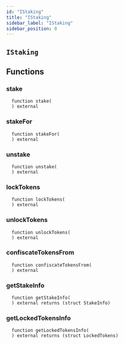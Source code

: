 ```yaml
---
id: "IStaking"
title: "IStaking"
sidebar_label: "IStaking"
sidebar_position: 0
---
```

[AppFacet]: ../AppFacet.md#AppFacet
[AppFacet-onlyApp--]: ../AppFacet.md#AppFacet-onlyApp--
[AppFacet-getSuperpro--]: ../AppFacet.md#AppFacet-getSuperpro--
[AppFacet-getToken--]: ../AppFacet.md#AppFacet-getToken--
[AppFacet-getStaking--]: ../AppFacet.md#AppFacet-getStaking--
[AppFacet-getProviders--]: ../AppFacet.md#AppFacet-getProviders--
[AppFacet-getProvidersOffers--]: ../AppFacet.md#AppFacet-getProvidersOffers--
[AppFacet-getOffers--]: ../AppFacet.md#AppFacet-getOffers--
[AppFacet-getOrders--]: ../AppFacet.md#AppFacet-getOrders--
[Marks]: ../Marks.md#Marks
[Marks-getProviderMarks-address-]: ../Marks.md#Marks-getProviderMarks-address-
[Marks-getOrderMark-uint256-]: ../Marks.md#Marks-getOrderMark-uint256-
[Marks-setOrderMark-uint256-enum-Mark-]: ../Marks.md#Marks-setOrderMark-uint256-enum-Mark-
[Offers]: ../Offers.md#Offers
[Offers-onlyProviderActionAccount-uint256-]: ../Offers.md#Offers-onlyProviderActionAccount-uint256-
[Offers-notBlocked-uint256-]: ../Offers.md#Offers-notBlocked-uint256-
[Offers-isOfferEnabled-uint256-]: ../Offers.md#Offers-isOfferEnabled-uint256-
[Offers-isOfferCancelable-uint256-]: ../Offers.md#Offers-isOfferCancelable-uint256-
[Offers-isOfferAllowedForConsumer-uint256-address-]: ../Offers.md#Offers-isOfferAllowedForConsumer-uint256-address-
[Offers-isOfferRestrictionsPermitOtherOffer-uint256-uint256-]: ../Offers.md#Offers-isOfferRestrictionsPermitOtherOffer-uint256-uint256-
[Offers-isOfferRestrictedByOfferType-uint256-enum-OfferType-]: ../Offers.md#Offers-isOfferRestrictedByOfferType-uint256-enum-OfferType-
[Offers-getOffersCount--]: ../Offers.md#Offers-getOffersCount--
[Offers-getOfferType-uint256-]: ../Offers.md#Offers-getOfferType-uint256-
[Offers-getOfferGroup-uint256-]: ../Offers.md#Offers-getOfferGroup-uint256-
[Offers-getOfferOrigins-uint256-]: ../Offers.md#Offers-getOfferOrigins-uint256-
[Offers-getOfferProviderAuthority-uint256-]: ../Offers.md#Offers-getOfferProviderAuthority-uint256-
[Offers-getOfferDisabledAfter-uint256-]: ../Offers.md#Offers-getOfferDisabledAfter-uint256-
[Offers-getOfferHoldDeposit-uint256-]: ../Offers.md#Offers-getOfferHoldDeposit-uint256-
[Offers-getOfferClosingPrice-uint256-uint256-uint256-]: ../Offers.md#Offers-getOfferClosingPrice-uint256-uint256-uint256-
[Offers-getTeeOfferLastTcbReward-uint256-]: ../Offers.md#Offers-getTeeOfferLastTcbReward-uint256-
[Offers-getTeeOfferViolationRate-uint256-]: ../Offers.md#Offers-getTeeOfferViolationRate-uint256-
[Offers-getValueOffer-uint256-]: ../Offers.md#Offers-getValueOffer-uint256-
[Offers-getTeeOffer-uint256-]: ../Offers.md#Offers-getTeeOffer-uint256-
[Offers-setOfferName-uint256-string-]: ../Offers.md#Offers-setOfferName-uint256-string-
[Offers-setOfferPublicKey-uint256-string-]: ../Offers.md#Offers-setOfferPublicKey-uint256-string-
[Offers-setOfferDescription-uint256-string-]: ../Offers.md#Offers-setOfferDescription-uint256-string-
[Offers-setTeeOfferTlb-uint256-string-]: ../Offers.md#Offers-setTeeOfferTlb-uint256-string-
[Offers-createValueOffer-address-struct-ValueOfferInfo-bytes32-]: ../Offers.md#Offers-createValueOffer-address-struct-ValueOfferInfo-bytes32-
[Offers-createTeeOffer-address-struct-TeeOfferInfo-bytes32-]: ../Offers.md#Offers-createTeeOffer-address-struct-TeeOfferInfo-bytes32-
[Offers-enableOffer-uint256-]: ../Offers.md#Offers-enableOffer-uint256-
[Offers-disableOffer-uint256-]: ../Offers.md#Offers-disableOffer-uint256-
[Offers-incrTeeOfferViolationRate-uint256-]: ../Offers.md#Offers-incrTeeOfferViolationRate-uint256-
[Offers-OfferCreated-address-bytes32-uint256-]: ../Offers.md#Offers-OfferCreated-address-bytes32-uint256-
[Offers-TeeOfferCreated-address-bytes32-uint256-]: ../Offers.md#Offers-TeeOfferCreated-address-bytes32-uint256-
[Offers-OfferEnabled-address-uint256-enum-OfferType-]: ../Offers.md#Offers-OfferEnabled-address-uint256-enum-OfferType-
[Offers-OfferDisabled-address-uint256-enum-OfferType-]: ../Offers.md#Offers-OfferDisabled-address-uint256-enum-OfferType-
[Offers-TeeOfferViolationRateChanged-address-uint256-uint256-]: ../Offers.md#Offers-TeeOfferViolationRateChanged-address-uint256-uint256-
[Orders]: ../Orders.md#Orders
[Orders-onlyProviderActionAccount-uint256-]: ../Orders.md#Orders-onlyProviderActionAccount-uint256-
[Orders-onlyConsumer-uint256-]: ../Orders.md#Orders-onlyConsumer-uint256-
[Orders-isOrderValid-uint256-]: ../Orders.md#Orders-isOrderValid-uint256-
[Orders-isOrderStarted-uint256-]: ../Orders.md#Orders-isOrderStarted-uint256-
[Orders-isOrderCompleted-uint256-]: ../Orders.md#Orders-isOrderCompleted-uint256-
[Orders-getOrdersCount--]: ../Orders.md#Orders-getOrdersCount--
[Orders-getOrderHoldDeposit-uint256-]: ../Orders.md#Orders-getOrderHoldDeposit-uint256-
[Orders-getOrderPrice-uint256-]: ../Orders.md#Orders-getOrderPrice-uint256-
[Orders-getOrderOrigins-uint256-]: ../Orders.md#Orders-getOrderOrigins-uint256-
[Orders-getOrderProfitWithdrawn-uint256-]: ../Orders.md#Orders-getOrderProfitWithdrawn-uint256-
[Orders-getOrderChangeWithdrawn-uint256-]: ../Orders.md#Orders-getOrderChangeWithdrawn-uint256-
[Orders-getOrderParentOrder-uint256-]: ../Orders.md#Orders-getOrderParentOrder-uint256-
[Orders-getOrder-uint256-]: ../Orders.md#Orders-getOrder-uint256-
[Orders-getOrderSubOrders-uint256-]: ../Orders.md#Orders-getOrderSubOrders-uint256-
[Orders-getAwaitingPayment-uint256-]: ../Orders.md#Orders-getAwaitingPayment-uint256-
[Orders-getDepositSpent-uint256-]: ../Orders.md#Orders-getDepositSpent-uint256-
[Orders-setAwaitingPayment-uint256-bool-]: ../Orders.md#Orders-setAwaitingPayment-uint256-bool-
[Orders-setDepositSpent-uint256-uint256-]: ../Orders.md#Orders-setDepositSpent-uint256-uint256-
[Orders-createOrder-struct-OrderInfo-uint256-bool-bytes32-]: ../Orders.md#Orders-createOrder-struct-OrderInfo-uint256-bool-bytes32-
[Orders-startOrder-uint256-]: ../Orders.md#Orders-startOrder-uint256-
[Orders-completeOrder-uint256-enum-OrderStatus-string-]: ../Orders.md#Orders-completeOrder-uint256-enum-OrderStatus-string-
[Orders-updateOrderPrice-uint256-uint256-]: ../Orders.md#Orders-updateOrderPrice-uint256-uint256-
[Orders-processOrder-uint256-]: ../Orders.md#Orders-processOrder-uint256-
[Orders-updateOrderResult-uint256-string-]: ../Orders.md#Orders-updateOrderResult-uint256-string-
[Orders-cancelOrder-uint256-]: ../Orders.md#Orders-cancelOrder-uint256-
[Orders-createSubOrder-uint256-struct-OrderInfo-struct-SubOrderParams-]: ../Orders.md#Orders-createSubOrder-uint256-struct-OrderInfo-struct-SubOrderParams-
[Orders-refillOrder-uint256-uint256-]: ../Orders.md#Orders-refillOrder-uint256-uint256-
[Orders-withdrawChange-uint256-]: ../Orders.md#Orders-withdrawChange-uint256-
[Orders-withdrawProfit-uint256-]: ../Orders.md#Orders-withdrawProfit-uint256-
[Orders-OrderCreated-address-bytes32-uint256-uint256-]: ../Orders.md#Orders-OrderCreated-address-bytes32-uint256-uint256-
[Orders-OrderStatusUpdated-uint256-enum-OrderStatus-]: ../Orders.md#Orders-OrderStatusUpdated-uint256-enum-OrderStatus-
[Orders-OrderPriceUpdated-uint256-uint256-]: ../Orders.md#Orders-OrderPriceUpdated-uint256-uint256-
[Orders-SubOrderCreated-address-bytes32-uint256-uint256-uint256-]: ../Orders.md#Orders-SubOrderCreated-address-bytes32-uint256-uint256-uint256-
[Orders-OrderStarted-address-uint256-]: ../Orders.md#Orders-OrderStarted-address-uint256-
[Orders-OrderDepositRefilled-address-uint256-uint256-]: ../Orders.md#Orders-OrderDepositRefilled-address-uint256-uint256-
[Orders-OrderChangedWithdrawn-address-uint256-uint256-]: ../Orders.md#Orders-OrderChangedWithdrawn-address-uint256-uint256-
[Orders-OrderProfitWithdrawn-address-uint256-uint256-]: ../Orders.md#Orders-OrderProfitWithdrawn-address-uint256-uint256-
[Orders-OrderAwaitingPaymentChanged-address-uint256-bool-]: ../Orders.md#Orders-OrderAwaitingPaymentChanged-address-uint256-bool-
[Orders-OrderEncryptedResultUpdated-address-uint256-string-]: ../Orders.md#Orders-OrderEncryptedResultUpdated-address-uint256-string-
[Orders-OrderDepositSpentChanged-address-uint256-uint256-]: ../Orders.md#Orders-OrderDepositSpentChanged-address-uint256-uint256-
[Providers]: ../Providers.md#Providers
[Providers-onlyRegistered--]: ../Providers.md#Providers-onlyRegistered--
[Providers-onlyNotRegistered--]: ../Providers.md#Providers-onlyNotRegistered--
[Providers-_providerPointer-address-]: ../Providers.md#Providers-_providerPointer-address-
[Providers-isProviderRegistered-address-]: ../Providers.md#Providers-isProviderRegistered-address-
[Providers-getProvidersCount--]: ../Providers.md#Providers-getProvidersCount--
[Providers-getProviderActionAccount-address-]: ../Providers.md#Providers-getProviderActionAccount-address-
[Providers-getProviderTokenReceiver-address-]: ../Providers.md#Providers-getProviderTokenReceiver-address-
[Providers-getProviderInfo-address-]: ../Providers.md#Providers-getProviderInfo-address-
[Providers-getProviderOrigins-address-]: ../Providers.md#Providers-getProviderOrigins-address-
[Providers-getProviderViolationRate-address-]: ../Providers.md#Providers-getProviderViolationRate-address-
[Providers-getProviderSecurityDeposit-address-]: ../Providers.md#Providers-getProviderSecurityDeposit-address-
[Providers-getProvidersAuths--]: ../Providers.md#Providers-getProvidersAuths--
[Providers-registerProvider-struct-ProviderInfo-]: ../Providers.md#Providers-registerProvider-struct-ProviderInfo-
[Providers-modifyProvider-struct-ProviderInfo-]: ../Providers.md#Providers-modifyProvider-struct-ProviderInfo-
[Providers-refillProviderSecurityDepo-uint256-]: ../Providers.md#Providers-refillProviderSecurityDepo-uint256-
[Providers-returnProviderSecurityDepo-uint256-]: ../Providers.md#Providers-returnProviderSecurityDepo-uint256-
[Providers-incrProviderViolationRate-address-]: ../Providers.md#Providers-incrProviderViolationRate-address-
[Providers-chargePenalty-uint256-uint256-]: ../Providers.md#Providers-chargePenalty-uint256-uint256-
[Providers-ProviderRegistered-address-]: ../Providers.md#Providers-ProviderRegistered-address-
[Providers-ProviderModified-address-]: ../Providers.md#Providers-ProviderModified-address-
[Providers-ProviderViolationRateIncremented-address-uint256-]: ../Providers.md#Providers-ProviderViolationRateIncremented-address-uint256-
[Providers-ProviderSecurityDepoRefilled-address-uint256-]: ../Providers.md#Providers-ProviderSecurityDepoRefilled-address-uint256-
[Providers-ProviderSecurityDepoUnlocked-address-uint256-]: ../Providers.md#Providers-ProviderSecurityDepoUnlocked-address-uint256-
[Providers-ProviderPenalty-address-uint256-]: ../Providers.md#Providers-ProviderPenalty-address-uint256-
[ProvidersOffers]: ../ProvidersOffers.md#ProvidersOffers
[ProvidersOffers-_pointer-address-]: ../ProvidersOffers.md#ProvidersOffers-_pointer-address-
[ProvidersOffers-isProviderHasEnabledOffers-address-]: ../ProvidersOffers.md#ProvidersOffers-isProviderHasEnabledOffers-address-
[ProvidersOffers-isProviderHasEnoughSecurityDeposit-address-]: ../ProvidersOffers.md#ProvidersOffers-isProviderHasEnoughSecurityDeposit-address-
[ProvidersOffers-getProviderOffersState-address-]: ../ProvidersOffers.md#ProvidersOffers-getProviderOffersState-address-
[ProvidersOffers-getProviderRequiredSecDepo-address-uint256-]: ../ProvidersOffers.md#ProvidersOffers-getProviderRequiredSecDepo-address-uint256-
[ProvidersOffers-getProviderRecentlyEnabledValueOffersCount-address-]: ../ProvidersOffers.md#ProvidersOffers-getProviderRecentlyEnabledValueOffersCount-address-
[ProvidersOffers-getProviderRecentlyEnabledTeeOffersCount-address-]: ../ProvidersOffers.md#ProvidersOffers-getProviderRecentlyEnabledTeeOffersCount-address-
[ProvidersOffers-getProviderValueOffers-address-]: ../ProvidersOffers.md#ProvidersOffers-getProviderValueOffers-address-
[ProvidersOffers-getProviderTeeOffers-address-]: ../ProvidersOffers.md#ProvidersOffers-getProviderTeeOffers-address-
[ProvidersOffers-gcProviderOffers-address-]: ../ProvidersOffers.md#ProvidersOffers-gcProviderOffers-address-
[ProvidersOffers-addProviderOffer-address-uint256-enum-OfferType-]: ../ProvidersOffers.md#ProvidersOffers-addProviderOffer-address-uint256-enum-OfferType-
[ProvidersOffers-setProviderOfferState-address-uint256-enum-OfferType-bool-uint256-]: ../ProvidersOffers.md#ProvidersOffers-setProviderOfferState-address-uint256-enum-OfferType-bool-uint256-
[Staking]: ../Staking.md#Staking
[Staking-getStakeInfo-address-]: ../Staking.md#Staking-getStakeInfo-address-
[Staking-getLockedTokensInfo-address-]: ../Staking.md#Staking-getLockedTokensInfo-address-
[Staking-stake-uint256-]: ../Staking.md#Staking-stake-uint256-
[Staking-stakeFor-address-uint256-]: ../Staking.md#Staking-stakeFor-address-uint256-
[Staking-unstake-uint256-]: ../Staking.md#Staking-unstake-uint256-
[Staking-lockTokens-address-uint256-uint256-]: ../Staking.md#Staking-lockTokens-address-uint256-uint256-
[Staking-unlockTokens-address-uint256-]: ../Staking.md#Staking-unlockTokens-address-uint256-
[Staking-confiscateTokensFrom-address-uint256-]: ../Staking.md#Staking-confiscateTokensFrom-address-uint256-
[Staking-TokensStaked-address-uint256-uint256-]: ../Staking.md#Staking-TokensStaked-address-uint256-uint256-
[Staking-TokensUnstaked-address-uint256-uint256-]: ../Staking.md#Staking-TokensUnstaked-address-uint256-uint256-
[Staking-TokensLocked-address-uint256-uint256-]: ../Staking.md#Staking-TokensLocked-address-uint256-uint256-
[Staking-TokensUnlocked-address-uint256-uint256-]: ../Staking.md#Staking-TokensUnlocked-address-uint256-uint256-
[Superpro]: ../Superpro.md#Superpro
[Superpro-onlyAdmin--]: ../Superpro.md#Superpro-onlyAdmin--
[Superpro-SUPERPRO_STORAGE_CONFIG-bytes32]: ../Superpro.md#Superpro-SUPERPRO_STORAGE_CONFIG-bytes32
[Superpro-getConfigStorage--]: ../Superpro.md#Superpro-getConfigStorage--
[Superpro-getVersion--]: ../Superpro.md#Superpro-getVersion--
[Superpro-getToken--]: ../Superpro.md#Superpro-getToken--
[Superpro-getConfigParam-enum-ParamName-]: ../Superpro.md#Superpro-getConfigParam-enum-ParamName-
[Superpro-setVersion-string-]: ../Superpro.md#Superpro-setVersion-string-
[Superpro-setConfigParam-enum-ParamName-uint256-]: ../Superpro.md#Superpro-setConfigParam-enum-ParamName-uint256-
[Superpro-setConfigParams-struct-SuperproParams-]: ../Superpro.md#Superpro-setConfigParams-struct-SuperproParams-
[Superpro-ConfigStorage]: ../Superpro.md#Superpro-ConfigStorage
[Diamond]: ../diamond/Diamond.md#Diamond
[Diamond-constructor-address-address-]: ../diamond/Diamond.md#Diamond-constructor-address-address-
[Diamond-fallback--]: ../diamond/Diamond.md#Diamond-fallback--
[Diamond-receive--]: ../diamond/Diamond.md#Diamond-receive--
[DiamondCutFacet]: ../diamond/facets/DiamondCutFacet.md#DiamondCutFacet
[DiamondCutFacet-diamondCut-struct-IDiamondCut-FacetCut---address-bytes-]: ../diamond/facets/DiamondCutFacet.md#DiamondCutFacet-diamondCut-struct-IDiamondCut-FacetCut---address-bytes-
[DiamondLoupeFacet]: ../diamond/facets/DiamondLoupeFacet.md#DiamondLoupeFacet
[DiamondLoupeFacet-facets--]: ../diamond/facets/DiamondLoupeFacet.md#DiamondLoupeFacet-facets--
[DiamondLoupeFacet-facetFunctionSelectors-address-]: ../diamond/facets/DiamondLoupeFacet.md#DiamondLoupeFacet-facetFunctionSelectors-address-
[DiamondLoupeFacet-facetAddresses--]: ../diamond/facets/DiamondLoupeFacet.md#DiamondLoupeFacet-facetAddresses--
[DiamondLoupeFacet-facetAddress-bytes4-]: ../diamond/facets/DiamondLoupeFacet.md#DiamondLoupeFacet-facetAddress-bytes4-
[DiamondLoupeFacet-supportsInterface-bytes4-]: ../diamond/facets/DiamondLoupeFacet.md#DiamondLoupeFacet-supportsInterface-bytes4-
[OwnershipFacet]: ../diamond/facets/OwnershipFacet.md#OwnershipFacet
[OwnershipFacet-transferOwnership-address-]: ../diamond/facets/OwnershipFacet.md#OwnershipFacet-transferOwnership-address-
[OwnershipFacet-owner--]: ../diamond/facets/OwnershipFacet.md#OwnershipFacet-owner--
[IDiamondCut]: ../diamond/interfaces/IDiamondCut.md#IDiamondCut
[IDiamondCut-diamondCut-struct-IDiamondCut-FacetCut---address-bytes-]: ../diamond/interfaces/IDiamondCut.md#IDiamondCut-diamondCut-struct-IDiamondCut-FacetCut---address-bytes-
[IDiamondCut-DiamondCut-struct-IDiamondCut-FacetCut---address-bytes-]: ../diamond/interfaces/IDiamondCut.md#IDiamondCut-DiamondCut-struct-IDiamondCut-FacetCut---address-bytes-
[IDiamondCut-FacetCut]: ../diamond/interfaces/IDiamondCut.md#IDiamondCut-FacetCut
[IDiamondCut-FacetCutAction]: ../diamond/interfaces/IDiamondCut.md#IDiamondCut-FacetCutAction
[IDiamondLoupe]: ../diamond/interfaces/IDiamondLoupe.md#IDiamondLoupe
[IDiamondLoupe-facets--]: ../diamond/interfaces/IDiamondLoupe.md#IDiamondLoupe-facets--
[IDiamondLoupe-facetFunctionSelectors-address-]: ../diamond/interfaces/IDiamondLoupe.md#IDiamondLoupe-facetFunctionSelectors-address-
[IDiamondLoupe-facetAddresses--]: ../diamond/interfaces/IDiamondLoupe.md#IDiamondLoupe-facetAddresses--
[IDiamondLoupe-facetAddress-bytes4-]: ../diamond/interfaces/IDiamondLoupe.md#IDiamondLoupe-facetAddress-bytes4-
[IDiamondLoupe-Facet]: ../diamond/interfaces/IDiamondLoupe.md#IDiamondLoupe-Facet
[IERC165]: ../diamond/interfaces/IERC165.md#IERC165
[IERC165-supportsInterface-bytes4-]: ../diamond/interfaces/IERC165.md#IERC165-supportsInterface-bytes4-
[IERC173]: ../diamond/interfaces/IERC173.md#IERC173
[IERC173-owner--]: ../diamond/interfaces/IERC173.md#IERC173-owner--
[IERC173-transferOwnership-address-]: ../diamond/interfaces/IERC173.md#IERC173-transferOwnership-address-
[IERC173-OwnershipTransferred-address-address-]: ../diamond/interfaces/IERC173.md#IERC173-OwnershipTransferred-address-address-
[LibDiamond]: ../diamond/libraries/LibDiamond.md#LibDiamond
[LibDiamond-DIAMOND_STORAGE_POSITION-bytes32]: ../diamond/libraries/LibDiamond.md#LibDiamond-DIAMOND_STORAGE_POSITION-bytes32
[LibDiamond-diamondStorage--]: ../diamond/libraries/LibDiamond.md#LibDiamond-diamondStorage--
[LibDiamond-setContractOwner-address-]: ../diamond/libraries/LibDiamond.md#LibDiamond-setContractOwner-address-
[LibDiamond-contractOwner--]: ../diamond/libraries/LibDiamond.md#LibDiamond-contractOwner--
[LibDiamond-enforceIsContractOwner--]: ../diamond/libraries/LibDiamond.md#LibDiamond-enforceIsContractOwner--
[LibDiamond-diamondCut-struct-IDiamondCut-FacetCut---address-bytes-]: ../diamond/libraries/LibDiamond.md#LibDiamond-diamondCut-struct-IDiamondCut-FacetCut---address-bytes-
[LibDiamond-addFunctions-address-bytes4---]: ../diamond/libraries/LibDiamond.md#LibDiamond-addFunctions-address-bytes4---
[LibDiamond-replaceFunctions-address-bytes4---]: ../diamond/libraries/LibDiamond.md#LibDiamond-replaceFunctions-address-bytes4---
[LibDiamond-removeFunctions-address-bytes4---]: ../diamond/libraries/LibDiamond.md#LibDiamond-removeFunctions-address-bytes4---
[LibDiamond-addFacet-struct-LibDiamond-DiamondStorage-address-]: ../diamond/libraries/LibDiamond.md#LibDiamond-addFacet-struct-LibDiamond-DiamondStorage-address-
[LibDiamond-addFunction-struct-LibDiamond-DiamondStorage-bytes4-uint96-address-]: ../diamond/libraries/LibDiamond.md#LibDiamond-addFunction-struct-LibDiamond-DiamondStorage-bytes4-uint96-address-
[LibDiamond-removeFunction-struct-LibDiamond-DiamondStorage-address-bytes4-]: ../diamond/libraries/LibDiamond.md#LibDiamond-removeFunction-struct-LibDiamond-DiamondStorage-address-bytes4-
[LibDiamond-initializeDiamondCut-address-bytes-]: ../diamond/libraries/LibDiamond.md#LibDiamond-initializeDiamondCut-address-bytes-
[LibDiamond-enforceHasContractCode-address-string-]: ../diamond/libraries/LibDiamond.md#LibDiamond-enforceHasContractCode-address-string-
[LibDiamond-OwnershipTransferred-address-address-]: ../diamond/libraries/LibDiamond.md#LibDiamond-OwnershipTransferred-address-address-
[LibDiamond-DiamondCut-struct-IDiamondCut-FacetCut---address-bytes-]: ../diamond/libraries/LibDiamond.md#LibDiamond-DiamondCut-struct-IDiamondCut-FacetCut---address-bytes-
[LibDiamond-FacetAddressAndPosition]: ../diamond/libraries/LibDiamond.md#LibDiamond-FacetAddressAndPosition
[LibDiamond-FacetFunctionSelectors]: ../diamond/libraries/LibDiamond.md#LibDiamond-FacetFunctionSelectors
[LibDiamond-DiamondStorage]: ../diamond/libraries/LibDiamond.md#LibDiamond-DiamondStorage
[DiamondInit]: ../diamond/upgradeInitializers/DiamondInit.md#DiamondInit
[DiamondInit-init--]: ../diamond/upgradeInitializers/DiamondInit.md#DiamondInit-init--
[IOffers]: IOffers.md#IOffers
[IOffers-isOfferEnabled-uint256-]: IOffers.md#IOffers-isOfferEnabled-uint256-
[IOffers-isOfferCancelable-uint256-]: IOffers.md#IOffers-isOfferCancelable-uint256-
[IOffers-isOfferAllowedForConsumer-uint256-address-]: IOffers.md#IOffers-isOfferAllowedForConsumer-uint256-address-
[IOffers-isOfferRestrictedByOfferType-uint256-enum-OfferType-]: IOffers.md#IOffers-isOfferRestrictedByOfferType-uint256-enum-OfferType-
[IOffers-isOfferRestrictionsPermitOtherOffer-uint256-uint256-]: IOffers.md#IOffers-isOfferRestrictionsPermitOtherOffer-uint256-uint256-
[IOffers-isProviderHasEnabledOffers-address-]: IOffers.md#IOffers-isProviderHasEnabledOffers-address-
[IOffers-getProviderRequiredSecDepo-address-uint256-]: IOffers.md#IOffers-getProviderRequiredSecDepo-address-uint256-
[IOffers-getOfferType-uint256-]: IOffers.md#IOffers-getOfferType-uint256-
[IOffers-getOfferGroup-uint256-]: IOffers.md#IOffers-getOfferGroup-uint256-
[IOffers-getOfferProviderAuthority-uint256-]: IOffers.md#IOffers-getOfferProviderAuthority-uint256-
[IOffers-getOfferDisabledAfter-uint256-]: IOffers.md#IOffers-getOfferDisabledAfter-uint256-
[IOffers-getOfferHoldDeposit-uint256-]: IOffers.md#IOffers-getOfferHoldDeposit-uint256-
[IOffers-getOfferClosingPrice-uint256-uint256-uint256-]: IOffers.md#IOffers-getOfferClosingPrice-uint256-uint256-uint256-
[IOffers-gcProviderOffers-address-]: IOffers.md#IOffers-gcProviderOffers-address-
[IOffers-addProviderOffer-address-uint256-enum-OfferType-]: IOffers.md#IOffers-addProviderOffer-address-uint256-enum-OfferType-
[IOffers-setProviderOfferState-address-uint256-enum-OfferType-bool-uint256-]: IOffers.md#IOffers-setProviderOfferState-address-uint256-enum-OfferType-bool-uint256-
[IOrders]: IOrders.md#IOrders
[IOrders-getOrder-uint256-]: IOrders.md#IOrders-getOrder-uint256-
[IProviders]: IProviders.md#IProviders
[IProviders-isProviderRegistered-address-]: IProviders.md#IProviders-isProviderRegistered-address-
[IProviders-getProviderActionAccount-address-]: IProviders.md#IProviders-getProviderActionAccount-address-
[IProviders-getProviderTokenReceiver-address-]: IProviders.md#IProviders-getProviderTokenReceiver-address-
[IProviders-getProviderSecurityDeposit-address-]: IProviders.md#IProviders-getProviderSecurityDeposit-address-
[IProviders-getProviderRequiredSecDepo-address-uint256-]: IProviders.md#IProviders-getProviderRequiredSecDepo-address-uint256-
[IProvidersOffers]: IProvidersOffers.md#IProvidersOffers
[IProvidersOffers-isProviderHasEnoughSecurityDeposit-address-]: IProvidersOffers.md#IProvidersOffers-isProviderHasEnoughSecurityDeposit-address-
[IStaking]: #IStaking
[IStaking-stake-uint256-]: #IStaking-stake-uint256-
[IStaking-stakeFor-address-uint256-]: #IStaking-stakeFor-address-uint256-
[IStaking-unstake-uint256-]: #IStaking-unstake-uint256-
[IStaking-lockTokens-address-uint256-uint256-]: #IStaking-lockTokens-address-uint256-uint256-
[IStaking-unlockTokens-address-uint256-]: #IStaking-unlockTokens-address-uint256-
[IStaking-confiscateTokensFrom-address-uint256-]: #IStaking-confiscateTokensFrom-address-uint256-
[IStaking-getStakeInfo-address-]: #IStaking-getStakeInfo-address-
[IStaking-getLockedTokensInfo-address-]: #IStaking-getLockedTokensInfo-address-
[ISuperpro]: ISuperpro.md#ISuperpro
[ISuperpro-owner--]: ISuperpro.md#ISuperpro-owner--
[ISuperpro-getToken--]: ISuperpro.md#ISuperpro-getToken--
[ISuperpro-getConfigParam-enum-ParamName-]: ISuperpro.md#ISuperpro-getConfigParam-enum-ParamName-
[ISuperproToken]: ISuperproToken.md#ISuperproToken
[ISuperproToken-mint-address-uint256-]: ISuperproToken.md#ISuperproToken-mint-address-uint256-
[ISuperproToken-transfer-address-uint256-]: ISuperproToken.md#ISuperproToken-transfer-address-uint256-
[ISuperproToken-transferFrom-address-address-uint256-]: ISuperproToken.md#ISuperproToken-transferFrom-address-address-uint256-
[ISuperproToken-allowance-address-address-]: ISuperproToken.md#ISuperproToken-allowance-address-address-
[ISuperproToken-approve-address-uint256-]: ISuperproToken.md#ISuperproToken-approve-address-uint256-
[ISuperproToken-burnFrom-address-uint256-]: ISuperproToken.md#ISuperproToken-burnFrom-address-uint256-
[OriginsHelper]: ../libs/OriginsHelper.md#OriginsHelper
[OriginsHelper-init-struct-Origins-]: ../libs/OriginsHelper.md#OriginsHelper-init-struct-Origins-
[OriginsHelper-update-struct-Origins-]: ../libs/OriginsHelper.md#OriginsHelper-update-struct-Origins-
[ProviderHelper]: ../libs/ProviderHelper.md#ProviderHelper
[ProviderHelper-clear-struct-OffersSet-contract-IOffers-]: ../libs/ProviderHelper.md#ProviderHelper-clear-struct-OffersSet-contract-IOffers-
[ProviderHelper-updDisableAfter-uint256---contract-IOffers-]: ../libs/ProviderHelper.md#ProviderHelper-updDisableAfter-uint256---contract-IOffers-
[ProviderHelper-offerTumbler-struct-ProviderOffersData-bool-bool-]: ../libs/ProviderHelper.md#ProviderHelper-offerTumbler-struct-ProviderOffersData-bool-bool-
[ProviderHelper-addDelayDisable-struct-ProviderOffersData-bool-uint256-]: ../libs/ProviderHelper.md#ProviderHelper-addDelayDisable-struct-ProviderOffersData-bool-uint256-
[ProviderHelper-addOffer-struct-ProviderOffersData-bool-uint256-]: ../libs/ProviderHelper.md#ProviderHelper-addOffer-struct-ProviderOffersData-bool-uint256-
[Set]: ../libs/Set.md#Set
[Set-isEmpty-struct-AddressHashSet-]: ../libs/Set.md#Set-isEmpty-struct-AddressHashSet-
[Set-add-struct-AddressHashSet-address-]: ../libs/Set.md#Set-add-struct-AddressHashSet-address-
[Set-isExists-struct-AddressHashSet-address-]: ../libs/Set.md#Set-isExists-struct-AddressHashSet-address-
[Set-remove-struct-AddressHashSet-address-]: ../libs/Set.md#Set-remove-struct-AddressHashSet-address-
[Setn]: ../libs/Setn.md#Setn
[Setn-isEmpty-struct-OffersSet-]: ../libs/Setn.md#Setn-isEmpty-struct-OffersSet-
[Setn-add-struct-OffersSet-uint256-]: ../libs/Setn.md#Setn-add-struct-OffersSet-uint256-
[Setn-isExists-struct-OffersSet-uint256-]: ../libs/Setn.md#Setn-isExists-struct-OffersSet-uint256-
[Setn-remove-struct-OffersSet-uint256-]: ../libs/Setn.md#Setn-remove-struct-OffersSet-uint256-
[SuperproTokenMock]: ../mocks/SuperproTokenMock.md#SuperproTokenMock
[SuperproTokenMock-superpro-contract-ISuperpro]: ../mocks/SuperproTokenMock.md#SuperproTokenMock-superpro-contract-ISuperpro
[SuperproTokenMock-constructor-uint256-]: ../mocks/SuperproTokenMock.md#SuperproTokenMock-constructor-uint256-
[SuperproTokenMock-mint-address-uint256-]: ../mocks/SuperproTokenMock.md#SuperproTokenMock-mint-address-uint256-
[ERC20]: ../openzeppelin/contracts/token/ERC20/ERC20.md#ERC20
[ERC20-constructor-string-string-]: ../openzeppelin/contracts/token/ERC20/ERC20.md#ERC20-constructor-string-string-
[ERC20-name--]: ../openzeppelin/contracts/token/ERC20/ERC20.md#ERC20-name--
[ERC20-symbol--]: ../openzeppelin/contracts/token/ERC20/ERC20.md#ERC20-symbol--
[ERC20-decimals--]: ../openzeppelin/contracts/token/ERC20/ERC20.md#ERC20-decimals--
[ERC20-totalSupply--]: ../openzeppelin/contracts/token/ERC20/ERC20.md#ERC20-totalSupply--
[ERC20-balanceOf-address-]: ../openzeppelin/contracts/token/ERC20/ERC20.md#ERC20-balanceOf-address-
[ERC20-transfer-address-uint256-]: ../openzeppelin/contracts/token/ERC20/ERC20.md#ERC20-transfer-address-uint256-
[ERC20-allowance-address-address-]: ../openzeppelin/contracts/token/ERC20/ERC20.md#ERC20-allowance-address-address-
[ERC20-approve-address-uint256-]: ../openzeppelin/contracts/token/ERC20/ERC20.md#ERC20-approve-address-uint256-
[ERC20-transferFrom-address-address-uint256-]: ../openzeppelin/contracts/token/ERC20/ERC20.md#ERC20-transferFrom-address-address-uint256-
[ERC20-increaseAllowance-address-uint256-]: ../openzeppelin/contracts/token/ERC20/ERC20.md#ERC20-increaseAllowance-address-uint256-
[ERC20-decreaseAllowance-address-uint256-]: ../openzeppelin/contracts/token/ERC20/ERC20.md#ERC20-decreaseAllowance-address-uint256-
[ERC20-_transfer-address-address-uint256-]: ../openzeppelin/contracts/token/ERC20/ERC20.md#ERC20-_transfer-address-address-uint256-
[ERC20-_mint-address-uint256-]: ../openzeppelin/contracts/token/ERC20/ERC20.md#ERC20-_mint-address-uint256-
[ERC20-_burn-address-uint256-]: ../openzeppelin/contracts/token/ERC20/ERC20.md#ERC20-_burn-address-uint256-
[ERC20-_approve-address-address-uint256-]: ../openzeppelin/contracts/token/ERC20/ERC20.md#ERC20-_approve-address-address-uint256-
[ERC20-_spendAllowance-address-address-uint256-]: ../openzeppelin/contracts/token/ERC20/ERC20.md#ERC20-_spendAllowance-address-address-uint256-
[ERC20-_beforeTokenTransfer-address-address-uint256-]: ../openzeppelin/contracts/token/ERC20/ERC20.md#ERC20-_beforeTokenTransfer-address-address-uint256-
[ERC20-_afterTokenTransfer-address-address-uint256-]: ../openzeppelin/contracts/token/ERC20/ERC20.md#ERC20-_afterTokenTransfer-address-address-uint256-
[IERC20]: ../openzeppelin/contracts/token/ERC20/IERC20.md#IERC20
[IERC20-totalSupply--]: ../openzeppelin/contracts/token/ERC20/IERC20.md#IERC20-totalSupply--
[IERC20-balanceOf-address-]: ../openzeppelin/contracts/token/ERC20/IERC20.md#IERC20-balanceOf-address-
[IERC20-transfer-address-uint256-]: ../openzeppelin/contracts/token/ERC20/IERC20.md#IERC20-transfer-address-uint256-
[IERC20-allowance-address-address-]: ../openzeppelin/contracts/token/ERC20/IERC20.md#IERC20-allowance-address-address-
[IERC20-approve-address-uint256-]: ../openzeppelin/contracts/token/ERC20/IERC20.md#IERC20-approve-address-uint256-
[IERC20-transferFrom-address-address-uint256-]: ../openzeppelin/contracts/token/ERC20/IERC20.md#IERC20-transferFrom-address-address-uint256-
[IERC20-Transfer-address-address-uint256-]: ../openzeppelin/contracts/token/ERC20/IERC20.md#IERC20-Transfer-address-address-uint256-
[IERC20-Approval-address-address-uint256-]: ../openzeppelin/contracts/token/ERC20/IERC20.md#IERC20-Approval-address-address-uint256-
[ERC20Burnable]: ../openzeppelin/contracts/token/ERC20/extensions/ERC20Burnable.md#ERC20Burnable
[ERC20Burnable-burn-uint256-]: ../openzeppelin/contracts/token/ERC20/extensions/ERC20Burnable.md#ERC20Burnable-burn-uint256-
[ERC20Burnable-burnFrom-address-uint256-]: ../openzeppelin/contracts/token/ERC20/extensions/ERC20Burnable.md#ERC20Burnable-burnFrom-address-uint256-
[IERC20Metadata]: ../openzeppelin/contracts/token/ERC20/extensions/IERC20Metadata.md#IERC20Metadata
[IERC20Metadata-name--]: ../openzeppelin/contracts/token/ERC20/extensions/IERC20Metadata.md#IERC20Metadata-name--
[IERC20Metadata-symbol--]: ../openzeppelin/contracts/token/ERC20/extensions/IERC20Metadata.md#IERC20Metadata-symbol--
[IERC20Metadata-decimals--]: ../openzeppelin/contracts/token/ERC20/extensions/IERC20Metadata.md#IERC20Metadata-decimals--
[Context]: ../openzeppelin/contracts/utils/Context.md#Context
[Context-_msgSender--]: ../openzeppelin/contracts/utils/Context.md#Context-_msgSender--
[Context-_msgData--]: ../openzeppelin/contracts/utils/Context.md#Context-_msgData--
[SafeMath]: ../openzeppelin/contracts/utils/math/SafeMath.md#SafeMath
[SafeMath-tryAdd-uint256-uint256-]: ../openzeppelin/contracts/utils/math/SafeMath.md#SafeMath-tryAdd-uint256-uint256-
[SafeMath-trySub-uint256-uint256-]: ../openzeppelin/contracts/utils/math/SafeMath.md#SafeMath-trySub-uint256-uint256-
[SafeMath-tryMul-uint256-uint256-]: ../openzeppelin/contracts/utils/math/SafeMath.md#SafeMath-tryMul-uint256-uint256-
[SafeMath-tryDiv-uint256-uint256-]: ../openzeppelin/contracts/utils/math/SafeMath.md#SafeMath-tryDiv-uint256-uint256-
[SafeMath-tryMod-uint256-uint256-]: ../openzeppelin/contracts/utils/math/SafeMath.md#SafeMath-tryMod-uint256-uint256-
[SafeMath-add-uint256-uint256-]: ../openzeppelin/contracts/utils/math/SafeMath.md#SafeMath-add-uint256-uint256-
[SafeMath-sub-uint256-uint256-]: ../openzeppelin/contracts/utils/math/SafeMath.md#SafeMath-sub-uint256-uint256-
[SafeMath-mul-uint256-uint256-]: ../openzeppelin/contracts/utils/math/SafeMath.md#SafeMath-mul-uint256-uint256-
[SafeMath-div-uint256-uint256-]: ../openzeppelin/contracts/utils/math/SafeMath.md#SafeMath-div-uint256-uint256-
[SafeMath-mod-uint256-uint256-]: ../openzeppelin/contracts/utils/math/SafeMath.md#SafeMath-mod-uint256-uint256-
[SafeMath-sub-uint256-uint256-string-]: ../openzeppelin/contracts/utils/math/SafeMath.md#SafeMath-sub-uint256-uint256-string-
[SafeMath-div-uint256-uint256-string-]: ../openzeppelin/contracts/utils/math/SafeMath.md#SafeMath-div-uint256-uint256-string-
[SafeMath-mod-uint256-uint256-string-]: ../openzeppelin/contracts/utils/math/SafeMath.md#SafeMath-mod-uint256-uint256-string-
[MarksStorageAccessor]: ../storages/MarksStorageAccessor.md#MarksStorageAccessor
[MarksStorageAccessor-MARKS_STORAGE_REGISTRY-bytes32]: ../storages/MarksStorageAccessor.md#MarksStorageAccessor-MARKS_STORAGE_REGISTRY-bytes32
[MarksStorageAccessor-getMarksStorage--]: ../storages/MarksStorageAccessor.md#MarksStorageAccessor-getMarksStorage--
[MarksStorageAccessor-ProviderMarksCount]: ../storages/MarksStorageAccessor.md#MarksStorageAccessor-ProviderMarksCount
[MarksStorageAccessor-MarksStorage]: ../storages/MarksStorageAccessor.md#MarksStorageAccessor-MarksStorage
[OffersStorageAccessor]: ../storages/OffersStorageAccessor.md#OffersStorageAccessor
[OffersStorageAccessor-OFFERS_STORAGE-bytes32]: ../storages/OffersStorageAccessor.md#OffersStorageAccessor-OFFERS_STORAGE-bytes32
[OffersStorageAccessor-getOffersStorage--]: ../storages/OffersStorageAccessor.md#OffersStorageAccessor-getOffersStorage--
[OffersStorageAccessor-Offer]: ../storages/OffersStorageAccessor.md#OffersStorageAccessor-Offer
[OffersStorageAccessor-ValueOffer]: ../storages/OffersStorageAccessor.md#OffersStorageAccessor-ValueOffer
[OffersStorageAccessor-TeeOffer]: ../storages/OffersStorageAccessor.md#OffersStorageAccessor-TeeOffer
[OffersStorageAccessor-OffersStorage]: ../storages/OffersStorageAccessor.md#OffersStorageAccessor-OffersStorage
[OrdersStorageAccessor]: ../storages/OrdersStorageAccessor.md#OrdersStorageAccessor
[OrdersStorageAccessor-ORDERS_STORAGE-bytes32]: ../storages/OrdersStorageAccessor.md#OrdersStorageAccessor-ORDERS_STORAGE-bytes32
[OrdersStorageAccessor-getOrdersStorage--]: ../storages/OrdersStorageAccessor.md#OrdersStorageAccessor-getOrdersStorage--
[OrdersStorageAccessor-Order]: ../storages/OrdersStorageAccessor.md#OrdersStorageAccessor-Order
[OrdersStorageAccessor-OrdersStorage]: ../storages/OrdersStorageAccessor.md#OrdersStorageAccessor-OrdersStorage
[ProvidersOffersStorageAccessor]: ../storages/ProvidersOffersStorageAccessor.md#ProvidersOffersStorageAccessor
[ProvidersOffersStorageAccessor-PROVIDERS_OFFERS_STORAGE_REGISTRY-bytes32]: ../storages/ProvidersOffersStorageAccessor.md#ProvidersOffersStorageAccessor-PROVIDERS_OFFERS_STORAGE_REGISTRY-bytes32
[ProvidersOffersStorageAccessor-getProvidersOffersStorage--]: ../storages/ProvidersOffersStorageAccessor.md#ProvidersOffersStorageAccessor-getProvidersOffersStorage--
[ProvidersOffersStorageAccessor-Storage]: ../storages/ProvidersOffersStorageAccessor.md#ProvidersOffersStorageAccessor-Storage
[ProvidersStorageAccessor]: ../storages/ProvidersStorageAccessor.md#ProvidersStorageAccessor
[ProvidersStorageAccessor-PROVIDERS_STORAGE_REGISTRY-bytes32]: ../storages/ProvidersStorageAccessor.md#ProvidersStorageAccessor-PROVIDERS_STORAGE_REGISTRY-bytes32
[ProvidersStorageAccessor-getProvidersStorage--]: ../storages/ProvidersStorageAccessor.md#ProvidersStorageAccessor-getProvidersStorage--
[ProvidersStorageAccessor-ProviderData]: ../storages/ProvidersStorageAccessor.md#ProvidersStorageAccessor-ProviderData
[ProvidersStorageAccessor-ProvidersStorage]: ../storages/ProvidersStorageAccessor.md#ProvidersStorageAccessor-ProvidersStorage
[StakingStorageAccessor]: ../storages/StakingStorageAccessor.md#StakingStorageAccessor
[StakingStorageAccessor-STAKING_STORAGE-bytes32]: ../storages/StakingStorageAccessor.md#StakingStorageAccessor-STAKING_STORAGE-bytes32
[StakingStorageAccessor-getStakingStorage--]: ../storages/StakingStorageAccessor.md#StakingStorageAccessor-getStakingStorage--
[StakingStorageAccessor-StakingStorage]: ../storages/StakingStorageAccessor.md#StakingStorageAccessor-StakingStorage

## `IStaking`



## Functions
### stake
```solidity
  function stake(
  ) external 
```


### stakeFor
```solidity
  function stakeFor(
  ) external 
```


### unstake
```solidity
  function unstake(
  ) external 
```


### lockTokens
```solidity
  function lockTokens(
  ) external 
```


### unlockTokens
```solidity
  function unlockTokens(
  ) external 
```


### confiscateTokensFrom
```solidity
  function confiscateTokensFrom(
  ) external 
```


### getStakeInfo
```solidity
  function getStakeInfo(
  ) external returns (struct StakeInfo)
```


### getLockedTokensInfo
```solidity
  function getLockedTokensInfo(
  ) external returns (struct LockedTokens)
```


